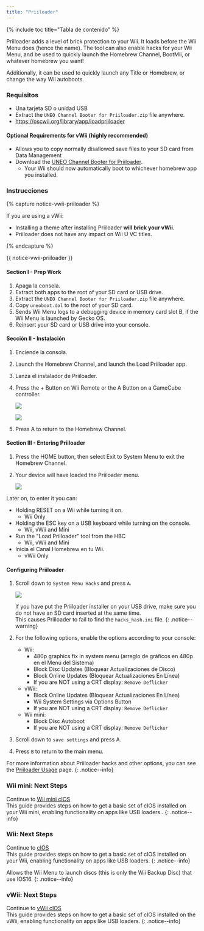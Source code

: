 ```yaml
---
title: "Priiloader"
---
```


{% include toc title="Tabla de contenido" %}

Priiloader adds a level of brick protection to your Wii. It loads before the Wii Menu does (hence the name). The tool can also enable hacks for your Wii Menu, and be used to quickly launch the Homebrew Channel, BootMii, or whatever homebrew you want!

Additionally, it can be used to quickly launch any Title or Homebrew, or change the way Wii autoboots.

### Requisitos

* Una tarjeta SD o unidad USB
* Extract the `UNEO Channel Booter for Priiloader.zip` file anywhere.
* https://oscwii.org/library/app/loadpriiloader

#### Optional Requirements for vWii (highly recommended)

* Allows you to copy normally disallowed save files to your SD card from Data Management
* Download the [UNEO Channel Booter for Priiloader](https://sourceforge.net/projects/usbloadergx/files/Releases/Forwarders%20dols/UNEO%20Channel%20Booter%20for%20Priiloader.zip/download).
    * Your Wii should now automatically boot to whichever homebrew app you installed.

### Instrucciones

{% capture notice-vwii-priiloader %}

If you are using a vWii:

+ Installing a theme after installing Priiloader **will brick your vWii.**
+ Priiloader does not have any impact on Wii U VC titles.

{% endcapture %}

<div class="notice--danger">{{ notice-vwii-priiloader }}</div>

#### Section I - Prep Work

1. Apaga la consola.
1. Extract both apps to the root of your SD card or USB drive.
1. Extract the `UNEO Channel Booter for Priiloader.zip` file anywhere.
1. Copy `uneoboot.dol` to the root of your SD card.
1. Sends Wii Menu logs to a debugging device in memory card slot B, if the Wii Menu is launched by Gecko OS.
1. Reinsert your SD card or USB drive into your console.

#### Sección II - Instalación

1. Enciende la consola.
1. Launch the Homebrew Channel, and launch the Load Priiloader app.
1. Lanza el instalador de Priiloader.
1. Press the + Button on Wii Remote or the A Button on a GameCube controller.

    ![](/images/priiloader/installer.png)

    ![](/images/priiloader/installing.png)

1. Press A to return to the Homebrew Channel.

#### Section III - Entering Priiloader

1. Press the HOME button, then select Exit to System Menu to exit the Homebrew Channel.
1. Your device will have loaded the Priiloader menu.

    ![](/images/priiloader/menu.png)

Later on, to enter it you can:

+ Holding RESET on a Wii while turning it on.
    + Wii Only
+ Holding the ESC key on a USB keyboard while turning on the console.
    + Wii, vWii and Mini
+ Run the "Load Priiloader" tool from the HBC
    + Wii, vWii and Mini
+ Inicia el Canal Homebrew en tu Wii.
    + vWii Only

#### Configuring Priiloader

1. Scroll down to `System Menu Hacks` and press `A`.

    ![](/images/priiloader/menu_hacks.png)

    If you have put the Priiloader installer on your USB drive, make sure you do not have an SD card inserted at the same time. <br> This causes Priiloader to fail to find the `hacks_hash.ini` file.
    {: .notice--warning}

1. For the following options, enable the options according to your console:
    + Wii:
        + 480p graphics fix in system menu (arreglo de gráficos en 480p en el Menú del Sistema)
        + Block Disc Updates (Bloquear Actualizaciones de Disco)
        + Block Online Updates (Bloquear Actualizaciones En Línea)
        + If you are NOT using a CRT display: `Remove Deflicker`
    + vWii:
        + Block Online Updates (Bloquear Actualizaciones En Línea)
        + Wii System Settings via Options Button
        + If you are NOT using a CRT display: `Remove Deflicker`
    + Wii mini:
        + Block Disc Autoboot
        + If you are NOT using a CRT display: `Remove Deflicker`
1. Scroll down to `save settings` and press A.
1. Press `B` to return to the main menu.

For more information about Priiloader hacks and other options, you can see the [Priiloader Usage](priiloader-usage) page.
{: .notice--info}

### Wii mini: Next Steps

Continue to [Wii mini cIOS](cios-mini)<br> This guide provides steps on how to get a basic set of cIOS installed on your Wii mini, enabling functionality on apps like USB loaders..
{: .notice--info}

### Wii: Next Steps

Continue to [cIOS](cios)<br> This guide provides steps on how to get a basic set of cIOS installed on your Wii, enabling functionality on apps like USB loaders.
{: .notice--info}

Allows the Wii Menu to launch discs (this is only the Wii Backup Disc) that use IOS16.
{: .notice--info}

### vWii: Next Steps

Continue to [vWii cIOS](cios-vwii)<br> This guide provides steps on how to get a basic set of cIOS installed on the vWii, enabling functionality on apps like USB loaders.
{: .notice--info}


